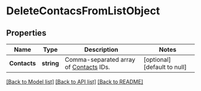 # DeleteContacsFromListObject

## Properties
Name | Type | Description | Notes
------------ | ------------- | ------------- | -------------
**Contacts** | **string** | Comma-separated array of [Contacts](http://docs.textmagictesting.com/#tag/Contacts) IDs.  | [optional] [default to null]

[[Back to Model list]](../README.md#documentation-for-models) [[Back to API list]](../README.md#documentation-for-api-endpoints) [[Back to README]](../README.md)


